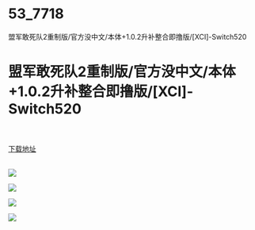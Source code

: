 # 53_7718
盟军敢死队2重制版/官方没中文/本体+1.0.2升补整合即撸版/[XCI]-Switch520
# 盟军敢死队2重制版/官方没中文/本体+1.0.2升补整合即撸版/[XCI]-Switch520
 <br/></br>
[下载地址](https://www.switch520.cc/article/7718 "下载地址")
<br/></br>

<p><span><strong><img src="https://www.switch520.cc/muke_img/upload_art_editor_20201206-1_50ea046edd46a2a3472098ff5cacd1f7.jpg"></strong></span></p>
<p><span><strong><img src="https://www.switch520.cc/muke_img/upload_art_editor_20201206-1_2d663782f9b445f4bf312c6a2f6a8c42.jpg"></strong></span></p>
<p><span><strong><img src="https://www.switch520.cc/muke_img/upload_art_editor_20201206-1_8ac55ca586c53d47d0ef9676b7339e56.jpg"></strong></span></p>
<p><span><strong><img src="https://www.switch520.cc/muke_img/upload_art_editor_20201206-1_6f2c73c339c4545e3e372db24bce41c3.jpg"></strong><strong> &nbsp;<br></strong></span></p>
<p></p>
<p></p>
